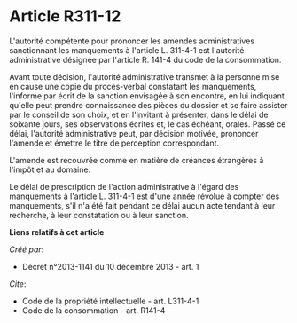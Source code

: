 # Article R311-12

L'autorité compétente pour prononcer les amendes administratives sanctionnant les manquements à l'article L. 311-4-1 est
l'autorité administrative désignée par l'article R. 141-4 du code de la consommation. 

Avant toute décision, l'autorité administrative transmet à la personne mise en cause une copie du procès-verbal constatant
les manquements, l'informe par écrit de la sanction envisagée à son encontre, en lui indiquant qu'elle peut prendre
connaissance des pièces du dossier et se faire assister par le conseil de son choix, et en l'invitant à présenter, dans le
délai de soixante jours, ses observations écrites et, le cas échéant, orales. Passé ce délai, l'autorité administrative peut,
par décision motivée, prononcer l'amende et émettre le titre de perception correspondant. 

L'amende est recouvrée comme en matière de créances étrangères à l'impôt et au domaine. 

Le délai de prescription de l'action administrative à l'égard des manquements à l'article L. 311-4-1 est d'une année révolue
à compter des manquements, s'il n'a été fait pendant ce délai aucun acte tendant à leur recherche, à leur constatation ou à
leur sanction.

**Liens relatifs à cet article**

_Créé par_:

  - Décret n°2013-1141 du 10 décembre 2013 - art. 1

_Cite_:

  - Code de la propriété intellectuelle - art. L311-4-1
  - Code de la consommation - art. R141-4
